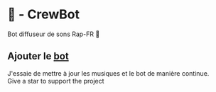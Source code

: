 # 🤖 - CrewBot  
Bot diffuseur de sons Rap-FR 🤤  
## Ajouter le [bot](https://discord.com/api/oauth2/authorize?client_id=780078506804641792&permissions=37223744&scope=bot)
J'essaie de mettre à jour les musiques et le bot de manière continue.  
Give a star to support the project 
